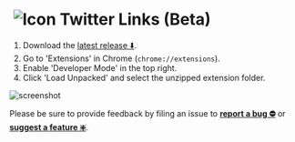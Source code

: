 # &nbsp;![Icon](https://raw.githubusercontent.com/round/Twitter-Links-beta/master/icon32.png) Twitter Links (Beta)


1. Download the [latest release ⬇️](https://github.com/round/TypeSmart-beta/releases/latest).
2. Go to 'Extensions' in Chrome (`chrome://extensions`).
3. Enable 'Developer Mode' in the top right.
4. Click 'Load Unpacked' and select the unzipped extension folder.

![screenshot](https://camo.githubusercontent.com/edc65aa854e00ac2021a8bda200bc7b606a6ed14/68747470733a2f2f692e696d6775722e636f6d2f786463686451612e706e67)

Please be sure to provide feedback by filing an issue to **[report a bug ⛔️](https://github.com/round/Twitter-Links-Beta/issues/new?labels=bug&template=bug.md)** or **[suggest a feature ❇️](https://github.com/round/Twitter-Links-Beta/issues/new?labels=feature&template=feature.md)**.
